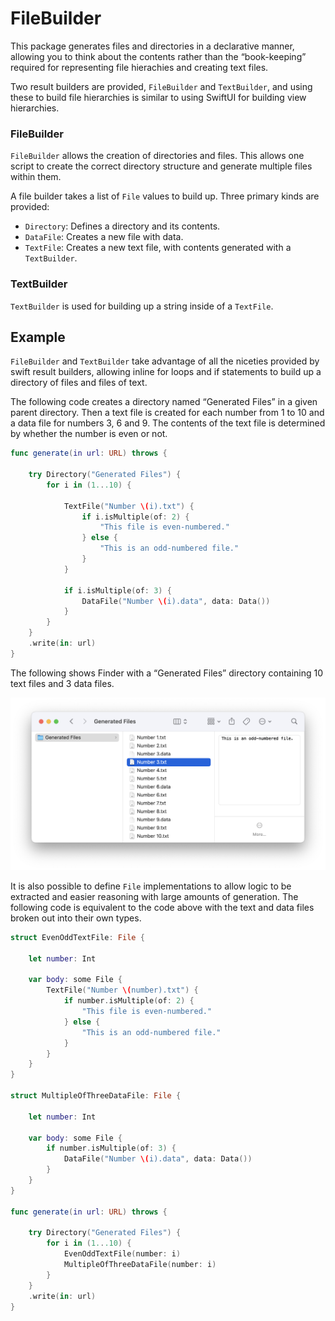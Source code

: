 # FileBuilder

This package generates files and directories in a declarative manner, allowing you to think about the contents rather than the “book-keeping” required for representing file hierachies and creating text files.

Two result builders are provided, `FileBuilder` and `TextBuilder`, and using these to build file hierarchies is similar to using SwiftUI for building view hierarchies.

### FileBuilder

`FileBuilder` allows the creation of directories and files. This allows one script to create the correct directory structure and generate multiple files within them.

A file builder takes a list of `File` values to build up. Three primary kinds are provided:
* `Directory`: Defines a directory and its contents.
* `DataFile`: Creates a new file with data.
* `TextFile`: Creates a new text file, with contents generated with a `TextBuilder`.

### TextBuilder

`TextBuilder` is used for building up a string inside of a `TextFile`.

## Example

`FileBuilder` and `TextBuilder` take advantage of all the niceties provided by swift result builders, allowing inline for loops and if statements to build up a directory of files and files of text.

The following code creates a directory named “Generated Files” in a given parent directory. Then a text file is created for each number from 1 to 10 and a data file for numbers 3, 6 and 9. The contents of the text file is determined by whether the number is even or not.

```swift
func generate(in url: URL) throws {

    try Directory("Generated Files") {
        for i in (1...10) {

            TextFile("Number \(i).txt") {
                if i.isMultiple(of: 2) {
                    "This file is even-numbered."
                } else {
                    "This is an odd-numbered file."
                }
            }

            if i.isMultiple(of: 3) {
                DataFile("Number \(i).data", data: Data())
            }
        }
    }
    .write(in: url)
}
```

The following shows Finder with a “Generated Files” directory containing 10 text files and 3 data files.

!["Image showing a directory called Generated Files with 6 text files and 6 data files inside."](GeneratedFiles.png)

It is also possible to define `File` implementations to allow logic to be extracted and easier reasoning with large amounts of generation. The following code is equivalent to the code above with the text and data files broken out into their own types.

```swift
struct EvenOddTextFile: File {

    let number: Int

    var body: some File {
        TextFile("Number \(number).txt") {
            if number.isMultiple(of: 2) {
                "This file is even-numbered."
            } else {
                "This is an odd-numbered file."
            }
        }
    }
}

struct MultipleOfThreeDataFile: File {

    let number: Int

    var body: some File {
        if number.isMultiple(of: 3) {
            DataFile("Number \(i).data", data: Data())
        }
    }
}

func generate(in url: URL) throws {

    try Directory("Generated Files") {
        for i in (1...10) {
            EvenOddTextFile(number: i)
            MultipleOfThreeDataFile(number: i)
        }
    }
    .write(in: url)
}
```

